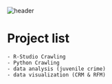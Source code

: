 ![header][def]

[def]: https://capsule-render.vercel.app/api?type=waving&color=auto&height=300&section=header&text=My%20Project&fontSize=90


# Project list
    - R-Studio Crawling
    - Python Crawling
    - data analysis (juvenile crime)
    - data visualization (CRM & RFM)